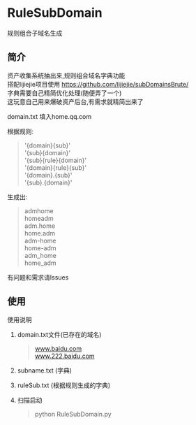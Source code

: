 # RuleSubDomain
规则组合子域名生成
## 简介

资产收集系统抽出来,规则组合域名字典功能  
搭配lijiejie项目使用 https://github.com/lijiejie/subDomainsBrute/  
字典需要自己精简优化处理(随便弄了一个)  
这玩意自己用来爆破资产后台,有需求就精简出来了  

domain.txt 填入home.qq.com  

根据规则:  

 >'{domain}{sub}'  
 >'{sub}{domain}'    
 >'{sub}{rule}{domain}'  
 >'{domain}{rule}{sub}'  
 >'{domain}.{sub}'  
 >'{sub}.{domain}'  
 
生成出:  

>admhome    
>homeadm   
>adm.home  
>home.adm   
>adm-home  
>home-adm  
>adm_home  
>home_adm    

有问题和需求请Issues  

## 使用

    
使用说明

1. domain.txt文件(已存在的域名)
    >www.baidu.com  
    >www.222.baidu.com  
2. subname.txt (字典)  

3. ruleSub.txt (根据规则生成的字典)   

4. 扫描启动
   >python RuleSubDomain.py  

